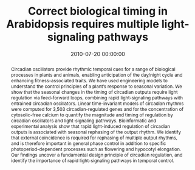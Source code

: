 ---
title: "Correct biological timing in Arabidopsis requires multiple light-signaling pathways"
subtitle: ""
summary: ""
authors: 
- Dalchau N
- Hubbard KE
- Robertson FC
- Hotta CT
- Briggs HM
- Stan GB
- Goncalves JM
- Webb AAR


tags: []
categories: [Plant Biology]
date: 2010-07-20 00:00:00
publishDate: 2010-07-20 00:00:00
featured: false
draft: false
publication: 'Proceedings of the National Academy of Sciences'
publication_types: ["2"]

doi: 'https://doi.org/10.1073/pnas.1001429107'
abstract: Circadian oscillators provide rhythmic temporal cues for a range of biological processes in plants and animals, enabling anticipation of the day&#47;night cycle and enhancing fitness-associated traits. We have used engineering models to understand the control principles of a plant’s response to seasonal variation. We show that the seasonal changes in the timing of circadian outputs require light regulation via feed-forward loops, combining rapid light-signaling pathways with entrained circadian oscillators. Linear time-invariant models of circadian rhythms were computed for 3,503 circadian-regulated genes and for the concentration of cytosolic-free calcium to quantify the magnitude and timing of regulation by circadian oscillators and light-signaling pathways. Bioinformatic and experimental analysis show that rapid light-induced regulation of circadian outputs is associated with seasonal rephasing of the output rhythm. We identify that external coincidence is required for rephasing of multiple output rhythms, and is therefore important in general phase control in addition to specific photoperiod-dependent processes such as flowering and hypocotyl elongation. Our findings uncover a fundamental design principle of circadian regulation, and identify the importance of rapid light-signaling pathways in temporal control.

projects: []
---